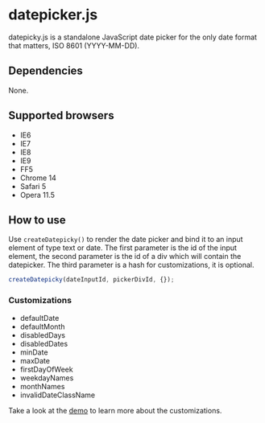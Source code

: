 # datepicker.js

datepicky.js is a standalone JavaScript date picker for the only date format that matters, ISO 8601 (YYYY-MM-DD).

## Dependencies

None.

## Supported browsers

- IE6
- IE7
- IE8
- IE9
- FF5
- Chrome 14
- Safari 5
- Opera 11.5

## How to use

Use `createDatepicky()` to render the date picker and bind it to an input element of type text or date. The first parameter is the id of the input element, the second parameter is the id of a div which will contain the datepicker. The third parameter is a hash for customizations, it is optional.

```javascript
createDatepicky(dateInputId, pickerDivId, {});
```

### Customizations

- defaultDate
- defaultMonth
- disabledDays
- disabledDates
- minDate
- maxDate
- firstDayOfWeek
- weekdayNames
- monthNames
- invalidDateClassName

Take a look at the [demo](http://pekeler.github.com/datepicky.js/demo.html) to learn more about the customizations.

